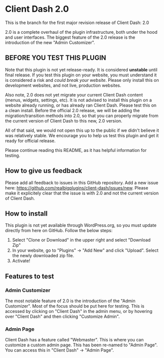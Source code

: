 # Client Dash 2.0

This is the branch for the first major revision release of Client Dash: 2.0

2.0 is a complete overhaul of the plugin infrastructure, both under the hood and user interfaces. The biggest feature of the 2.0 release is the introduction of the new "Admin Customizer".

## BEFORE YOU TEST THIS PLUGIN

Note that this plugin is not yet release-ready. It is considered **unstable** until final release. If you test this plugin on your website, you must understand it is considered a risk and *could break your website*. Please only install this on development websites, and not live, production websites.

Also note, 2.0 does not yet migrate your current Client Dash content (menus, widgets, settings, etc). It is not advised to install this plugin on a website already running, or has already ran Client Dash. Please test this on a clean install. Before the official 2.0 release, we will be adding the migration/transition methods into 2.0, so that you can properly migrate from the current version of Client Dash to this new, 2.0 version.

All of that said, we would not open this up to the public if we didn't believe it was relatively stable. We encourage you to help us test this plugin and get it ready for official release.

Please continue reading this README, as it has helpful information for testing.

## How to give us feedback

Please add all feedback to issues in this GitHub repository. Add a new issue here: https://github.com/realbigplugins/client-dash/issues/new. Please make it explicitely clear that the issue is with 2.0 and not the current version of Client Dash.

## How to install

This plugin is not yet available through WordPress.org, so you must update directly from here on GitHub. Follow the below steps:

1. Select "Clone or Download" in the upper right and select "Download Zip"
2. In your website, go to "Plugins" -> "Add New" and click "Upload". Select the newly downloaded zip file.
3. Activate!

## Features to test

### Admin Customizer

The most notable feature of 2.0 is the introduction of the "Admin Customizer". Most of the focus should be put here for testing. This is accessed by clicking on "Client Dash" in the admin menu, or by hovering over "Client Dash" and then clicking "Customize Admin".

### Admin Page

Client Dash has a feature called "Webmaster". This is where you can customize a custom admin page. This has been re-named to "Admin Page". You can access this in "Client Dash" -> "Admin Page".
